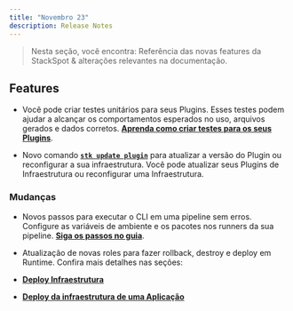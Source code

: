 ```yaml
---
title: "Novembro 23"
description: Release Notes
---
```


> Nesta seção, você encontra: Referência das novas features da StackSpot & alterações relevantes na documentação.

## **Features**

- Você pode criar testes unitários para seus Plugins. Esses testes podem ajudar a alcançar os comportamentos esperados no uso, arquivos gerados e dados corretos. [**Aprenda como criar testes para os seus Plugins**](/create-use/create-content/plugin/test-plugin).

- Novo comando [**`stk update plugin`**](/home/stk-cli/commands/plugin-commands#stk-update-plugin) para atualizar a versão do Plugin ou reconfigurar a sua infraestrutura. Você pode atualizar seus Plugins de Infraestrutura ou reconfigurar uma Infraestrutura.

### **Mudanças**

- Novos passos para executar o CLI em uma pipeline sem erros. Configure as variáveis de ambiente e os pacotes nos runners da sua pipeline.
[**Siga os passos no guia**](/home/stk-cli/pipeline-ci-cd/).

- Atualização de novas roles para fazer rollback, destroy e deploy em Runtime. Confira mais detalhes nas seções:

- [**Deploy Infraestrutura**](/deployment/runtime-engine/deploy-infra)
- [**Deploy da infraestrutura de uma Aplicação**](/deployment/runtime-engine/app-deployment)